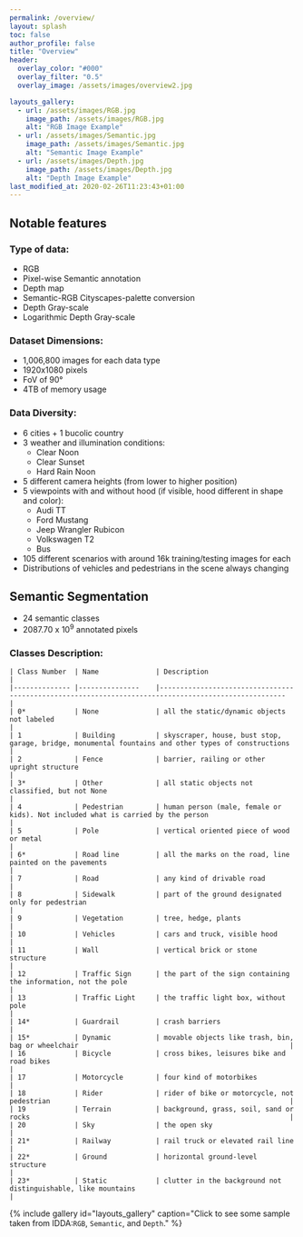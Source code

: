 ```yaml
---
permalink: /overview/
layout: splash
toc: false
author_profile: false
title: "Overview"
header:
  overlay_color: "#000"
  overlay_filter: "0.5"
  overlay_image: /assets/images/overview2.jpg

layouts_gallery:
  - url: /assets/images/RGB.jpg
    image_path: /assets/images/RGB.jpg
    alt: "RGB Image Example"
  - url: /assets/images/Semantic.jpg
    image_path: /assets/images/Semantic.jpg
    alt: "Semantic Image Example"
  - url: /assets/images/Depth.jpg
    image_path: /assets/images/Depth.jpg
    alt: "Depth Image Example"
last_modified_at: 2020-02-26T11:23:43+01:00
---
```



## Notable features
### Type of data: 
- RGB
- Pixel-wise Semantic annotation
- Depth map
- Semantic-RGB Cityscapes-palette conversion
- Depth Gray-scale
- Logarithmic Depth Gray-scale

### Dataset Dimensions: 
- 1,006,800 images for each data type
- 1920x1080 pixels
- FoV of 90°
- 4TB of memory usage

### Data Diversity: 
- 6 cities + 1 bucolic country 
- 3 weather and illumination conditions:
  - Clear Noon
  - Clear Sunset
  - Hard Rain Noon
- 5 different camera heights (from lower to higher position)
- 5 viewpoints with and without hood (if visible, hood different in shape and color):
  - Audi TT
  - Ford Mustang
  - Jeep Wrangler Rubicon
  - Volkswagen T2
  - Bus  
- 105 different scenarios with around 16k training/testing images for each
- Distributions of vehicles and pedestrians in the scene always changing

## Semantic Segmentation
- 24 semantic classes
- 2087.70 x 10<sup>9</sup> annotated pixels
### Classes Description:

    | Class Number 	| Name          	| Description                                                                                         	|
    |--------------	|---------------	|-----------------------------------------------------------------------------------------------------	|
    | 0*           	| None          	| all the static/dynamic objects not labeled                                                          	|
    | 1            	| Building      	| skyscraper, house, bust stop, garage, bridge, monumental fountains and other types of constructions 	|
    | 2            	| Fence         	| barrier, railing or other upright structure                                                         	|
    | 3*           	| Other         	| all static objects not classified, but not None                                                     	|
    | 4            	| Pedestrian    	| human person (male, female or kids). Not included what is carried by the person                     	|
    | 5            	| Pole          	| vertical oriented piece of wood or metal                                                            	|
    | 6*           	| Road line     	| all the marks on the road, line painted on the pavements                                            	|
    | 7            	| Road          	| any kind of drivable road                                                                           	|
    | 8            	| Sidewalk      	| part of the ground designated only for pedestrian                                                   	|
    | 9            	| Vegetation    	| tree, hedge, plants                                                                                 	|
    | 10           	| Vehicles      	| cars and truck, visible hood                                                                        	|
    | 11           	| Wall          	| vertical brick or stone structure                                                                   	|
    | 12           	| Traffic Sign  	| the part of the sign containing the information, not the pole                                       	|
    | 13           	| Traffic Light 	| the traffic light box, without pole                                                                 	|
    | 14*          	| Guardrail     	| crash barriers                                                                                      	|
    | 15*          	| Dynamic       	| movable objects like trash, bin, bag or wheelchair                                                  	|
    | 16           	| Bicycle       	| cross bikes, leisures bike and road bikes                                                           	|
    | 17           	| Motorcycle    	| four kind of motorbikes                                                                             	|
    | 18           	| Rider         	| rider of bike or motorcycle, not pedestrian                                                         	|
    | 19           	| Terrain       	| background, grass, soil, sand or rocks                                                              	|
    | 20           	| Sky           	| the open sky                                                                                        	|
    | 21*          	| Railway       	| rail truck or elevated rail line                                                                    	|
    | 22*          	| Ground        	| horizontal ground-level structure                                                                   	|
    | 23*          	| Static        	| clutter in the background not distinguishable, like mountains                                       	|


{% include gallery id="layouts_gallery" caption="Click to see some sample taken from IDDA:`RGB`, `Semantic`, and `Depth`." %}

